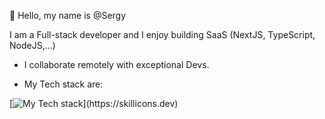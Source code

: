👋 Hello, my name is @Sergy

I am a Full-stack developer and I enjoy building SaaS (NextJS, TypeScript, NodeJS,...)
- I collaborate remotely with exceptional Devs.

- My Tech stack are:

[![My Tech stack](https://skillicons.dev/icons?i=js,html,css,express,git,gitlab,graphql,js,materialui,mongodb,react,redis,redux,sentry,tailwind,nextjs,nodejs,npm,postgres,postman,prisma,ts,vercel,vite,vscode,webpack,)](https://skillicons.dev)
<!---
Sergyoubi/Sergyoubi is a ✨ special ✨ repository because its `README.md` (this file) appears on your GitHub profile.
You can click the Preview link to take a look at your changes.
--->
